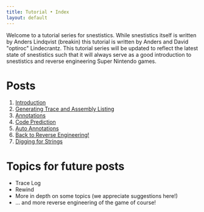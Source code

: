 ```yaml
---
title: Tutorial • Index
layout: default
---
```

Welcome to a tutorial series for snestistics. While snestistics itself is written by Anders Lindqvist (breakin) this tutorial is written by Anders and David "optiroc" Lindecrantz. This tutorial series will be updated to reflect the latest state of snestistics such that it will always serve as a good introduction to snestistics and reverse engineering Super Nintendo games.

Posts
=====

1. [Introduction](tutorial-intro)
2. [Generating Trace and Assembly Listing](tutorial-first-asm)
3. [Annotations](tutorial-annotations)
4. [Code Prediction](tutorial-predict)
5. [Auto Annotations](tutorial-auto)
6. [Back to Reverse Engineering!](tutorial-re1)
7. [Digging for Strings](tutorial-re2)

Topics for future posts
=======================
* Trace Log
* Rewind
* More in depth on some topics (we appreciate suggestions here!)
* ... and more reverse engineering of the game of course!
